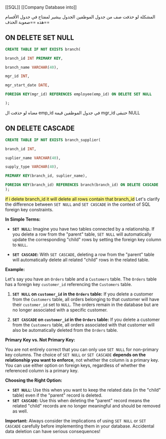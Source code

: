 [[SQL]]
[[Company Database into]]

المشكلة لو حذفت صف من جدول الموظفين الجدول بيشير لمفتاح في جدول الأقسام هذه ==صعوبة الحذف==

## ON DELETE SET NULL
```sql
CREATE TABLE IF NOT EXISTS branch(

branch_id INT PRIMARY KEY,

branch_name VARCHAR(40),

mgr_id INT,

mgr_start_date DATE,

FOREIGN KEY(mgr_id) REFERENCES employee(emp_id) ON DELETE SET NULL

);
```
معناه لو حذفت ال emp_id في جدول الموظفين قيمة mgr_id  حتبقى NULL

## ON DELETE CASCADE
```sql
CREATE TABLE IF NOT EXISTS branch_supplier(

branch_id INT,

suplier_name VARCHAR(40),

supply_type VARCHAR(40),

PRIMARY KEY(branch_id, suplier_name),

FOREIGN KEY(branch_id) REFERENCES branch(branch_id) ON DELETE CASCADE
);
```
<span style="background:#fff88f">if i delete branch_id it will delete all rows contain that branch_id</span>
Let's clarify the difference between `SET NULL` and `SET CASCADE` in the context of SQL foreign key constraints. 

**In Simple Terms:**

* **`SET NULL`:** Imagine you have two tables connected by a relationship. If you delete a row from the "parent" table, `SET NULL` will automatically update the corresponding "child" rows by setting the foreign key column to `NULL`.  

* **`SET CASCADE`:**  With `SET CASCADE`, deleting a row from the "parent" table will automatically delete all related "child" rows in the related table.

**Example:**

Let's say you have an `Orders` table and a `Customers` table. The `Orders` table has a foreign key `customer_id` referencing the `Customers` table.

1. **`SET NULL` on `customer_id` in the `Orders` table:** If you delete a customer from the `Customers` table, all orders belonging to that customer will have their `customer_id` set to `NULL`. The orders remain in the database but are no longer associated with a specific customer.

2. **`SET CASCADE` on `customer_id` in the `Orders` table:** If you delete a customer from the `Customers` table, all orders associated with that customer will also be automatically deleted from the `Orders` table. 

**Primary Key vs. Not Primary Key:**

You are not entirely correct that you can only use `SET NULL` for non-primary key columns.  The choice of `SET NULL` or `SET CASCADE` **depends on the relationship you want to enforce**, not whether the column is a primary key. You can use either option on foreign keys, regardless of whether the referenced column is a primary key.

**Choosing the Right Option:**

* **`SET NULL`:** Use this when you want to keep the related data (in the "child" table) even if the "parent" record is deleted.
* **`SET CASCADE`:** Use this when deleting the "parent" record means the related "child" records are no longer meaningful and should be removed as well.

**Important:** Always consider the implications of using `SET NULL` or `SET CASCADE` carefully before implementing them in your database. Accidental data deletion can have serious consequences! 
